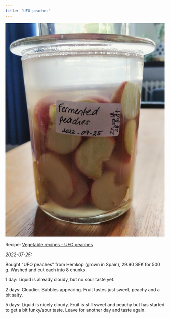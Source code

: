 ```yaml
---
title: "UFO peaches"
---
```


![](projects/attachments/Fermented%20peaches.jpg)

Recipe: [Vegetable recipes - UFO peaches](projects/fermentation/Vegetable%20recipes.md#UFO%20peaches)

_2022-07-25:_

Bought "UFO peaches" from Hemköp (grown in Spain), 29.90 SEK for 500 g. Washed and cut each into 8 chunks. 

1 day: Liquid is already cloudy, but no sour taste yet.

2 days: Cloudier. Bubbles appearing. Fruit tastes just sweet, peachy and a bit salty.

5 days: Liquid is nicely cloudy. Fruit is still sweet and peachy but has started to get a bit funky/sour taste. Leave for another day and taste again.

